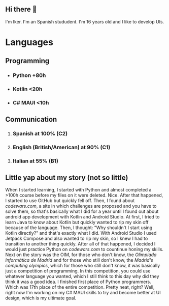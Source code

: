 ## Hi there 👋
I'm Iker. I'm an Spanish stududent. I'm 16 years old and I like to develop UIs. 
# Languages
## Programming
- ### Python  +80h 
- ### Kotlin  <20h
- ### C# MAUI <10h
## Communication
1. ### Spanish at 100% (C2)
2. ### English (British/American) at 90% (C1)
3. ### Italian at 55% (B1)
## Little yap about my story (not so little)
When I started learning, I started with Python and almost completed a >100h course before my files on it were deleted. Nice.
After that happened, I started to use GitHub but quickly fell off. Then, I found about _codewars.com_, a site in which challenges are proposed and 
you have to solve them, so that's basically what I did for a year until I found out about android app development with Kotlin and Android Studio.
At first, I tried to learn Java to know about Kotlin but quickly wanted to rip my skin off because of the language. Then, I thought: 
"Why shouldn't I start using Kotlin directly?" and that's exactly what I did. With Android Studio I used Jetpack Compose and also wanted to rip my
skin, so I knew I had to transition to another thing quickly. After all of that happened, I decided I would just practice Python on _codewars.com_ to
countinue honing my skills. Next on the story was the OIM, for those who don't know, the *Olimpiada Informática de Madrid* and for those who still don't
know, the *Madrid's computing olympics*, which for those who still don't know, it was basically just a competition of programming. In this competition, you 
could use whatever language you wanted, which I still think to this day why did they think it was a good idea. I finished first place of Python programmers. Which 
was 17th place of the entire competition. Pretty neat, right? Well, right now I'm working on my C# MAUI skills to try and become better at UI design, which is
my ultimate goal.

<!--
**Piker98988/Piker98988** is a ✨ _special_ ✨ repository because its `README.md` (this file) appears on your GitHub profile.

Here are some ideas to get you started:

- 🔭 I’m currently working on ...
- 🌱 I’m currently learning ...
- 👯 I’m looking to collaborate on ...
- 🤔 I’m looking for help with ...
- 💬 Ask me about ...
- 📫 How to reach me: ...
- 😄 Pronouns: ...
- ⚡ Fun fact: ...
-->
